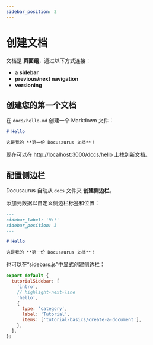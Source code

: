 ```yaml
---
sidebar_position: 2
---
```


# 创建文档

文档是 **页面组**，通过以下方式连接：

- a **sidebar**
- **previous/next navigation**
- **versioning**

## 创建您的第一个文档

在 `docs/hello.md` 创建一个 Markdown 文件：

```md title="docs/hello.md"
# Hello

这是我的 **第一份 Docusaurus 文档**！
```

现在可以在 [http://localhost:3000/docs/hello](http://localhost:3000/docs/hello) 上找到新文档。

## 配置侧边栏

Docusaurus 自动从 `docs` 文件夹 **创建侧边栏**。

添加元数据以自定义侧边栏标签和位置：

```md title="docs/hello.md" {1-4}
---
sidebar_label: 'Hi!'
sidebar_position: 3
---

# Hello

这是我的 **第一份 Docusaurus 文档**！
```

也可以在“sidebars.js”中显式创建侧边栏：

```js title="sidebars.js"
export default {
  tutorialSidebar: [
    'intro',
    // highlight-next-line
    'hello',
    {
      type: 'category',
      label: 'Tutorial',
      items: ['tutorial-basics/create-a-document'],
    },
  ],
};
```

